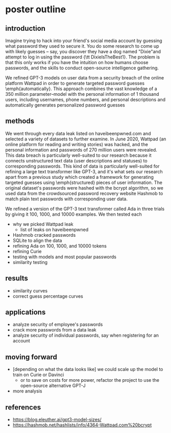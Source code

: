 # poster outline

## introduction

 Imagine trying to hack into your friend's social media account by guessing what password they used to secure it. You do some research to come up with likely guesses – say, you discover they have a dog named "Dixie"and attempt to log in using the password {\tt DixieIsTheBest1}. The problem is that this only works if you have the intuition on how humans choose passwords, and the skills to conduct open-source intelligence gathering.

We refined GPT-3 models on user data from a security breach of the online platform Wattpad in order to generate targeted password guesses \emph{automatically}. This approach combines the vast knowledge of a 350 million parameter–model with the personal information of 1 thousand users, including usernames, phone numbers, and personal descriptions and automatically generates personalized password guesses

## methods

We went through every data leak listed on haveibeenpwned.com and selected a variety of datasets to further examine. In June 2020, Wattpad (an online platform for reading and writing stories) was hacked, and the personal information and passwords of 270 million users were revealed. This data breach is particularly well-suited to our research because it connects unstructured text data (user descriptions and statuses) to corresponding passwords. This kind of data is particularly well-suited for refining a large text transformer like GPT-3, and it's what sets our research apart from a previous study which created a framework for generating targeted guesses using \emph{structured} pieces of user information. The original dataset's passwords were hashed with the bcrypt algorithm, so we used data from the crowdsourced password recovery website Hashmob to match plain text passwords with corresponding user data.

We refined a version of the GPT-3 text transformer called Ada in three trials by giving it 100, 1000, and 10000 examples. We then tested each 

- why we picked Wattpad leak
	- list of leaks on haveibeenpwned
- Hashmob cracked passwords
- SQLite to align the data
- refining Ada on 100, 1000, and 10000 tokens
- refining Curie 
- testing with models and most popular passwords
- similarity testing

## results

- similarity curves
- correct guess percentage curves

## applications

- analyze security of employee's passwords
- crack more passwords from a data leak
- analyze security of individual passwords, say when registering for an account

## moving forward

- [depending on what the data looks like] we could scale up the model to train on Curie or Davinci
	- or to save on costs for more power, refactor the project to use the open-source alternative GPT-J
- more analysis 

## references

- https://blog.eleuther.ai/gpt3-model-sizes/
- https://hashmob.net/hashlists/info/4364-Wattpad.com%20bcrypt
